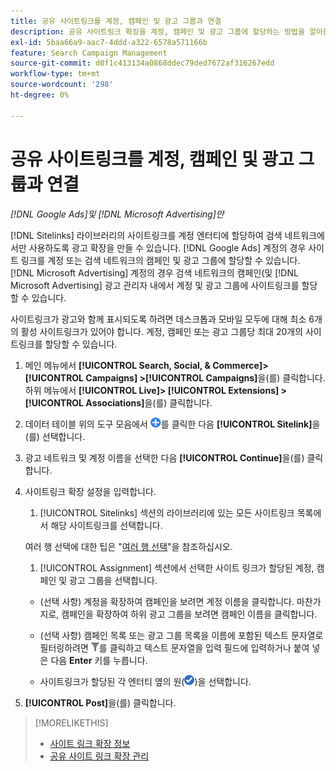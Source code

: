 ```yaml
---
title: 공유 사이트링크를 계정, 캠페인 및 광고 그룹과 연결
description: 공유 사이트링크 확장을 계정, 캠페인 및 광고 그룹에 할당하는 방법을 알아봅니다.
exl-id: 5baa66a9-aac7-4ddd-a322-6578a571166b
feature: Search Campaign Management
source-git-commit: d0f1c413134a0868ddec79ded7672af316267edd
workflow-type: tm+mt
source-wordcount: '298'
ht-degree: 0%

---
```


# 공유 사이트링크를 계정, 캠페인 및 광고 그룹과 연결

*[!DNL Google Ads]및 [!DNL Microsoft Advertising]만*

[!DNL Sitelinks] 라이브러리의 사이트링크를 계정 엔터티에 할당하여 검색 네트워크에서만 사용하도록 광고 확장을 만들 수 있습니다. [!DNL Google Ads] 계정의 경우 사이트 링크를 계정 또는 검색 네트워크의 캠페인 및 광고 그룹에 할당할 수 있습니다. [!DNL Microsoft Advertising] 계정의 경우 검색 네트워크의 캠페인(및 [!DNL Microsoft Advertising] 광고 관리자 내에서 계정 및 광고 그룹에 사이트링크를 할당할 수 있습니다.

사이트링크가 광고와 함께 표시되도록 하려면 데스크톱과 모바일 모두에 대해 최소 6개의 활성 사이트링크가 있어야 합니다. 계정, 캠페인 또는 광고 그룹당 최대 20개의 사이트링크를 할당할 수 있습니다.

1. 메인 메뉴에서 **[!UICONTROL Search, Social, & Commerce]> [!UICONTROL Campaigns] >[!UICONTROL Campaigns]**&#x200B;을(를) 클릭합니다. 하위 메뉴에서 **[!UICONTROL Live]> [!UICONTROL Extensions] >[!UICONTROL Associations]**&#x200B;을(를) 클릭합니다.

1. 데이터 테이블 위의 도구 모음에서 ![만들기](/help/search-social-commerce/assets/add.png "만들기")를 클릭한 다음 **[!UICONTROL Sitelink]**&#x200B;을(를) 선택합니다.

1. 광고 네트워크 및 계정 이름을 선택한 다음 **[!UICONTROL Continue]**&#x200B;을(를) 클릭합니다.

1. 사이트링크 확장 설정을 입력합니다.

   1. [!UICONTROL Sitelinks] 섹션의 라이브러리에 있는 모든 사이트링크 목록에서 해당 사이트링크를 선택합니다.

   여러 행 선택에 대한 팁은 &quot;[여러 행 선택](/help/search-social-commerce/common-tasks/navigation-editing-selection/multiple-rows-select.md)&quot;을 참조하십시오.

   1. [!UICONTROL Assignment] 섹션에서 선택한 사이트 링크가 할당된 계정, 캠페인 및 광고 그룹을 선택합니다.

   * (선택 사항) 계정을 확장하여 캠페인을 보려면 계정 이름을 클릭합니다. 마찬가지로, 캠페인을 확장하여 하위 광고 그룹을 보려면 캠페인 이름을 클릭합니다.

   * (선택 사항) 캠페인 목록 또는 광고 그룹 목록을 이름에 포함된 텍스트 문자열로 필터링하려면 ![필터](/help/search-social-commerce/assets/filter.png "필터")를 클릭하고 텍스트 문자열을 입력 필드에 입력하거나 붙여 넣은 다음 **Enter** 키를 누릅니다.

   * 사이트링크가 할당된 각 엔터티 옆의 원(![Select](/help/search-social-commerce/assets/include.png "Select"))을 선택합니다.

1. **[!UICONTROL Post]**&#x200B;을(를) 클릭합니다.

>[!MORELIKETHIS]
>
>* [사이트 링크 확장 정보](sitelink-extension-about.md)
>* [공유 사이트 링크 확장 관리](sitelink-extension-manage.md)
